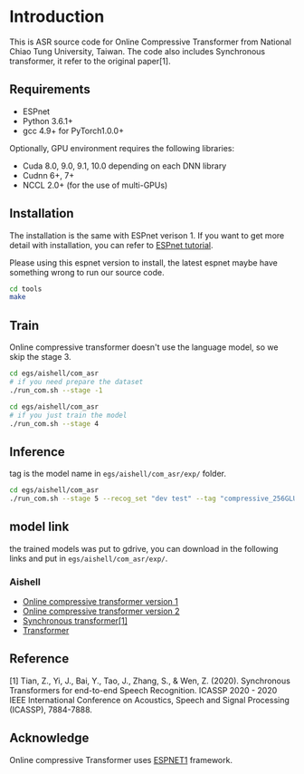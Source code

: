 # Introduction
This is ASR source code for Online Compressive Transformer from National Chiao Tung University, Taiwan.
The code also includes Synchronous transformer, it refer to the original paper[1].

## Requirements
- ESPnet
- Python 3.6.1+
- gcc 4.9+ for PyTorch1.0.0+

Optionally, GPU environment requires the following libraries:
- Cuda 8.0, 9.0, 9.1, 10.0 depending on each DNN library
- Cudnn 6+, 7+
- NCCL 2.0+ (for the use of multi-GPUs)

## Installation
The installation is the same with ESPnet verison 1. If you want to get more detail with installation, you can refer to [ESPnet tutorial](https://espnet.github.io/espnet/).

Please using this espnet version to install, the latest espnet maybe have something wrong to run our source code.
```sh
cd tools
make
```

## Train
Online compressive transformer doesn't use the language model, so we skip the stage 3.
```sh
cd egs/aishell/com_asr
# if you need prepare the dataset
./run_com.sh --stage -1  
```
```sh
cd egs/aishell/com_asr
# if you just train the model
./run_com.sh --stage 4 
```
## Inference 
tag is the model name in `egs/aishell/com_asr/exp/` folder.
```sh
cd egs/aishell/com_asr
./run_com.sh --stage 5 --recog_set "dev test" --tag "compressive_256GLU+CTC_.2_.3_.2_all_grad_ws9_ver2"
```

## model link
the trained models was put to gdrive, you can download in the following links and put in `egs/aishell/com_asr/exp/`.

### Aishell
- [Online compressive transformer version 1](https://drive.google.com/drive/folders/1wmG7B2Ld0k8B9aYqYJU7lhS9DiwNqNKq?usp=sharing)
- [Online compressive transformer version 2](https://drive.google.com/drive/folders/1Ex2qypmdnzLJDzH8LyXzbbfyuq4yVrhN?usp=sharing)
- [Synchronous transformer[1]](https://drive.google.com/drive/folders/1_OyG2p5EikSRP_T37odkH0-EHIdpDG-F?usp=sharing)
- [Transformer](https://drive.google.com/drive/folders/1pVspTH4ljY4ddYujlSo4PRKjDICC1reV?usp=sharing)

## Reference
[1] Tian, Z., Yi, J., Bai, Y., Tao, J., Zhang, S., & Wen, Z. (2020). Synchronous Transformers for end-to-end Speech Recognition. ICASSP 2020 - 2020 IEEE International Conference on Acoustics, Speech and Signal Processing (ICASSP), 7884-7888.

## Acknowledge
Online compressive Transformer uses [ESPNET1](https://github.com/espnet/espnet) framework.
